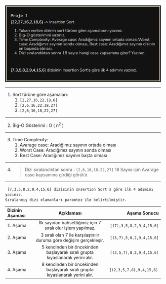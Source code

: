 ![Project 1](project1.png)

---
1. Sort türüne göre aşamaları:
    1. ``[2,27,16,22,18,6]``
    2. ``[2,6,16,22,18,27]``
    3. ``[2,6,16,18,22,27]``
---
2. Big-O Gösterimi :
   O ( n<sup>2</sub></sup> )

---

3. Time Complexity:
    1. Avarage case: Aradığımız sayının ortada olması
    2. Worst Case: Aradığımız sayının sonda olması
    3. Best Case: Aradığımız sayının başta olması
---    
4. > Dizi sıralandıktan sonra : ``[2,6,16,18,22,27]`` 18 Sayısı için Avarage case kapsamına girdiği görülür.
---
```` [7,3,5,8,2,9,4,15,6] dizisinin Insertion Sort'a göre ilk 4 adımını yazınız.````<br>
````Sıralanmış dizi elamanları parantez ile belirtilmiştir.  ````


| Dizinin Aşaması|  Açıklaması| Aşama Sonucu|
| :--- | :---: | ---: |
| 1. Aşama| İlk sayıdan bahsettiğimiz için 7 sıralı olur işlem yapılmaz.| ``[(7),3,5,8,2,9,4,15,6]`` |
| 2. Aşama| 3 sıralı olan 7 ile karşılaştırılır duruma göre değişim gerçekleşir. | ``[(3,7),5,8,2,9,4,15,6]`` |
| 3. Aşama| 5 kendinden bir öncekinden başlayarak sıralı grupta kıyaslanarak yerini alır.| ``[(3,5,7),8,2,9,4,15,6]`` |
| 4. Aşama| 8 kendinden bir öncekinden başlayarak sıralı grupta kıyaslanarak yerini alır.|``[(2,3,5,7,8),9,4,15,6] `` |